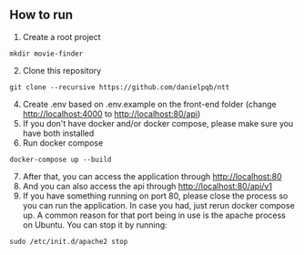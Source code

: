 ## How to run

1. Create a root project

```shell
mkdir movie-finder
```

2. Clone this repository

```shell
git clone --recursive https://github.com/danielpqb/ntt
```

4. Create .env based on .env.example on the front-end folder (change [http://localhost:4000](http://localhost:4000/) to [http://localhost:80/api](http://localhost/api))
5. If you don't have docker and/or docker compose, please make sure you have both installed
6. Run docker compose

```shell
docker-compose up --build
```

7. After that, you can access the application through [http://localhost:80](http://localhost/)
8. And you can also access the api through [http://localhost:80/api/v1](http://localhost/api/v1)
9. If you have something running on port 80, please close the process so you can run the application. In case you had, just rerun docker compose up. A common reason for that port being in use is the apache process on Ubuntu. You can stop it by running:

```shell
sudo /etc/init.d/apache2 stop
```
